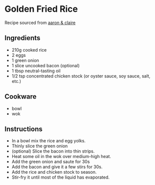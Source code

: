 # Golden Fried Rice

Recipe sourced from [aaron & claire](https://aaronandclaire.com/8-new-ways-to-enjoy-egg-recipes/)

## Ingredients

* 210g cooked rice
* 2 eggs
* 1 green onion
* 1 slice uncooked bacon (optional)
* 1 tbsp neutral-tasting oil
* 1/2 tsp concentrated chicken stock (or oyster sauce, soy sauce, salt, etc.)

## Cookware

* bowl
* wok

## Instructions

* In a bowl mix the rice and egg yolks.
* Thinly slice the green onion
* (optional) Slice the bacon into thin strips.
* Heat some oil in the wok over medium-high heat.
* Add the green onion and saute for 30s
* Add the bacon and give it a few stirs for 30s.
* Add the rice and chicken stock to season.
* Stir-fry it until most of the liquid has evaporated.
